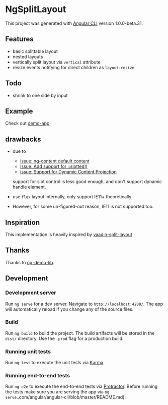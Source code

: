 # NgSplitLayout

This project was generated with [Angular CLI](https://github.com/angular/angular-cli) version 1.0.0-beta.31.

## Features
* basic splittable layout
* nested layouts
* vertically split layout via `vertical` attribute
* resize events notifying for direct children as `layout-resize`

## Todo
* shrink to one side by input

## Example
Check out [demo-app](./demo-app/app/app.component.html)

## drawbacks

* due to 
    * [issue: ng-content default content](https://github.com/angular/angular/issues/12530)
    * [issue: Add support for ::slotted()](https://github.com/angular/angular/issues/11595)
    * [issue: Support for Dynamic Content Projection](https://github.com/angular/angular/issues/8563)

  support for slot control is less good enough, and don't support dynamic handle element.

* use `flex` layout internally, only support IE11+ theoretically. 
* However, for some un-figured-out reason, IE11 is not supported too.


## Inspiration
This implementation is heavily inspired by [vaadin-split-layout](https://github.com/vaadin/vaadin-split-layout)

## Thanks
Thanks to [ng-demo-lib](https://github.com/nsmolenskii/ng-demo-lib).

## Development

### Development server
Run `ng serve` for a dev server. Navigate to `http://localhost:4200/`. The app will automatically reload if you change any of the source files.

### Build

Run `ng build` to build the project. The build artifacts will be stored in the `dist/` directory. Use the `-prod` flag for a production build.

### Running unit tests

Run `ng test` to execute the unit tests via [Karma](https://karma-runner.github.io).

### Running end-to-end tests

Run `ng e2e` to execute the end-to-end tests via [Protractor](http://www.protractortest.org/).
Before running the tests make sure you are serving the app via `ng serve`..com/angular/angular-cli/blob/master/README.md).
